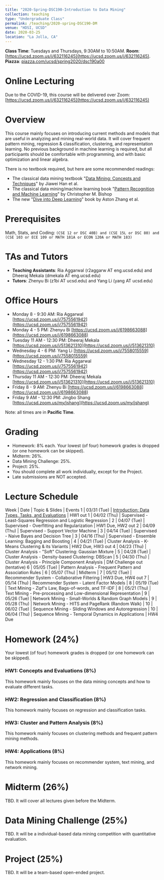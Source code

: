 ```yaml
---
title: "2020-Spring-DSC190-Introduction to Data Mining"
collection: teaching
type: "Undergraduate Class"
permalink: /teaching/2020-spring-DSC190-DM
venue: "HDSI, UCSD"
date: 2020-03-25
location: "La Jolla, CA"
---
```


**Class Time**: Tuesdays and Thursdays, 9:30AM to 10:50AM.  **Room**: [https://ucsd.zoom.us/j/632116245](https://ucsd.zoom.us/j/632116245).  **Piazza**: [piazza.com/ucsd/spring2020/dsc190a00](https://piazza.com/ucsd/spring2020/dsc190a00)


Online Lecturing
======

Due to the COVID-19, this course will be delivered over Zoom: [https://ucsd.zoom.us/j/632116245](https://ucsd.zoom.us/j/632116245)

Overview
======

This course mainly focuses on introducing current methods and models that are useful in analyzing and mining real-world data. It will cover frequent pattern mining, regression & classification, clustering, and representation learning. No previous background in machine learning is required, but all participants should be comfortable with programming, and with basic optimization and linear algebra. 

There is no textbook required, but here are some recommended readings:
- The classical data mining textbook "[Data Mining: Concepts and Techniques](https://books.google.com/books/about/Data_Mining_Concepts_and_Techniques.html?id=pQws07tdpjoC&source=kp_book_description)" by Jiawei Han et al.
- The classical data mining/machine learning book "[Pattern Recognition and Machine Learning](https://books.google.com/books/about/Pattern_Recognition_and_Machine_Learning.html?id=HL4HrgEACAAJ&source=kp_book_description)" by Christopher M. Bishop
- The new "[Dive into Deep Learning](https://d2l.ai/)" book by Aston Zhang et al.


Prerequisites
======

Math, Stats, and Coding: `(CSE 12 or DSC 40B) and (CSE 15L or DSC 80) and (CSE 103 or ECE 109 or MATH 181A or ECON 120A or MATH 183)`

TAs and Tutors
======

- **Teaching Assistants**: Ria Aggarwal (r2aggarw AT eng.ucsd.edu) and Dheeraj Mekala (dmekala AT eng.ucsd.edu)
- **Tutors**: Zhenyu Bi (z1bi AT ucsd.edu) and Yang Li (yang AT ucsd.edu)

Office Hours
======

- Monday 8 - 9:30 AM: Ria Aggarwal [https://ucsd.zoom.us/j/7575561942](https://ucsd.zoom.us/j/7575561942)
- Monday 4 - 5 PM: Zhenyu Bi [https://ucsd.zoom.us/j/6198663088](https://ucsd.zoom.us/j/6198663088)
- Tuesday 11 AM - 12:30 PM: Dheeraj Mekala [https://ucsd.zoom.us/j/513621310](https://ucsd.zoom.us/j/513621310)
- Wednesday 4 - 6 PM: Yang Li [https://ucsd.zoom.us/j/7558015559](https://ucsd.zoom.us/j/7558015559)
- Wednesday 12 - 1:30 PM: Ria Aggarwal [https://ucsd.zoom.us/j/7575561942](https://ucsd.zoom.us/j/7575561942)
- Thursday 11 AM - 12:30 PM: Dheeraj Mekala [https://ucsd.zoom.us/j/513621310](https://ucsd.zoom.us/j/513621310)
- Friday 8 - 9 AM: Zhenyu Bi [https://ucsd.zoom.us/j/6198663088](https://ucsd.zoom.us/j/6198663088)
- Friday 9 AM - 12:30 PM: Jingbo Shang [https://ucsd.zoom.us/my/jshang](https://ucsd.zoom.us/my/jshang)

Note: all times are in **Pacific Time**.

Grading
======

- Homework: 8% each. Your lowest (of four) homework grades is dropped (or one homework can be skipped).
- Midterm: 26%.
- Data Mining Challenge: 25%.
- Project: 25%.
- You should complete all work individually, except for the Project.
- Late submissions are NOT accepted.

Lecture Schedule
======

Week | Date        | Topic & Slides                                                  | Events
1    | 03/31 (Tue) | [Introduction: Data Types, Tasks, and Evaluations](https://www.dropbox.com/s/8ktrdg4po8t7wjm/lecture0_intro.pdf?dl=1)                | HW1 out
1    | 04/02 (Thu) | Supervised - Least-Squares Regression and Logistic Regression   |
2    | 04/07 (Tue) | Supervised - Overfitting and Regularization                     | HW1 Due, HW2 out
2    | 04/09 (Thu) | Supervised - Support Vector Machine                             |
3    | 04/14 (Tue) | Supervised - Naive Bayes and Decision Tree                      |
3    | 04/16 (Thu) | Supervised - Ensemble Learning: Bagging and Boosting            | 
4    | 04/21 (Tue) | Cluster Analysis - K-Means Clustering & its Variants            | HW2 Due, HW3 out
4    | 04/23 (Thu) | Cluster Analysis - "Soft" Clustering: Gaussian Mixture          |
5    | 04/28 (Tue) | Cluster Analysis - Density-based Clustering: DBScan             |
5    | 04/30 (Thu) | Cluster Analysis - Principle Component Analysis                 | DM Challenge out (tentative)
6    | 05/05 (Tue) | Pattern Analysis - Frequent Pattern and Association Rules       |
6    | 05/07 (Thu) | Midterm                                                         |
7    | 05/12 (Tue) | Recommender System - Collaborative Filtering                    | HW3 Due, HW4 out
7    | 05/14 (Thu) | Recommender System - Latent Factor Models                       |
8    | 05/19 (Tue) | Text Mining - Zipf's Law, Bags-of-words, and TF-IDF             |
8    | 05/21 (Thu) | Text Mining - Pre-processing and Low-dimensional Representation |
9    | 05/26 (Tue) | Network Mining - Small-Worlds & Random Graph Models             | 
9    | 05/28 (Thu) | Network Mining - HITS and PageRank (Random Walk)                |
10   | 06/02 (Tue) | Sequence Mining - Sliding Windows and Autoregression            |
10   | 06/04 (Thu) | Sequence Mining - Temporal Dynamics in Applications             | HW4 Due

Homework (24%)
======

Your lowest (of four) homework grades is dropped (or one homework can be skipped).

### HW1: Concepts and Evaluations (8%)

This homework mainly focuses on the data mining concepts and how to evaluate different tasks.

### HW2: Regression and Classification (8%)

This homework mainly focuses on regression and classification tasks.

### HW3: Cluster and Pattern Analysis (8%)

This homework mainly focuses on clustering methods and frequent pattern mining methods.

### HW4: Applications (8%)

This homework mainly focuses on recommender system, text mining, and network mining.

Midterm (26%)
======

TBD. It will cover all lectures given before the Midterm.

Data Mining Challenge (25%)
======

TBD. It will be a individual-based data mining competition with quantitative evaluation.

Project (25%)
======

TBD. It will be a team-based open-ended project.
